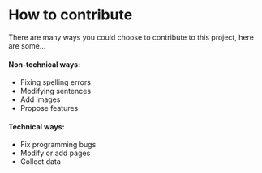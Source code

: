 # How to contribute

There are many ways you could choose to contribute to this project, here are some...

#### Non-technical ways:

* Fixing spelling errors
* Modifying sentences
* Add images
* Propose features

#### Technical ways:

* Fix programming bugs
* Modify or add pages
* Collect data
